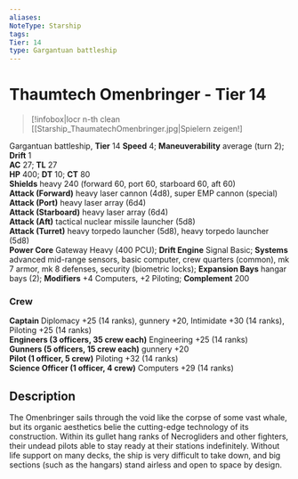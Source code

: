 ```yaml
---
aliases: 
NoteType: Starship
tags: 
Tier: 14
type: Gargantuan battleship
---
```


# Thaumtech Omenbringer - Tier 14

> [!infobox|locr n-th clean
>  [[Starship_ThaumatechOmenbringer.jpg|Spielern zeigen!]
> 

Gargantuan battleship, **Tier**  14 
**Speed** 4; **Maneuverability** average (turn 2); **Drift** 1  
**AC** 27; **TL** 27  
**HP** 400; **DT** 10; **CT** 80  
**Shields** heavy 240 (forward 60, port 60, starboard 60, aft 60)  
**Attack (Forward)** heavy laser cannon (4d8), super EMP cannon (special)  
**Attack (Port)** heavy laser array (6d4)  
**Attack (Starboard)** heavy laser array (6d4)  
**Attack (Aft)** tactical nuclear missile launcher (5d8)  
**Attack (Turret)** heavy torpedo launcher (5d8), heavy torpedo launcher (5d8)  
**Power Core** Gateway Heavy (400 PCU); **Drift Engine** Signal Basic; **Systems** advanced mid-range sensors, basic computer, crew quarters (common), mk 7 armor, mk 8 defenses, security (biometric locks); **Expansion Bays** hangar bays (2); **Modifiers** +4 Computers, +2 Piloting; **Complement** 200

### Crew

**Captain** Diplomacy +25 (14 ranks), gunnery +20, Intimidate +30 (14 ranks), Piloting +25 (14 ranks)  
**Engineers (3 officers, 35 crew each)** Engineering +25 (14 ranks)  
**Gunners (5 officers, 15 crew each)** gunnery +20  
**Pilot (1 officer, 5 crew)** Piloting +32 (14 ranks)  
**Science Officer (1 officer, 4 crew)** Computers +29 (14 ranks)

## Description

The Omenbringer sails through the void like the corpse of some vast whale, but its organic aesthetics belie the cutting-edge technology of its construction. Within its gullet hang ranks of Necrogliders and other fighters, their undead pilots able to stay ready at their stations indefinitely. Without life support on many decks, the ship is very difficult to take down, and big sections (such as the hangars) stand airless and open to space by design.
